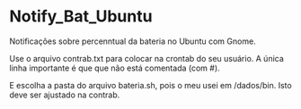 # Notify_Bat_Ubuntu
Notificações sobre percenntual da bateria no Ubuntu com Gnome.

Use o arquivo contrab.txt para colocar na crontab do seu usuário. A única linha importante é que que não está comentada (com #).

E escolha a pasta do arquivo bateria.sh, pois o meu usei em /dados/bin. Isto deve ser ajustado na contrab.

